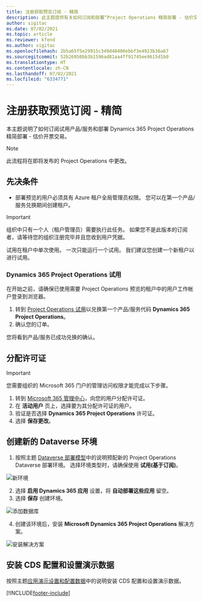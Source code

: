 ```yaml
---
title: 注册获取预览订阅 - 精简
description: 此主题提供有关如何订阅和部署“Project Operations 精简部署 - 估价交易开票”的信息。
author: sigitac
ms.date: 07/02/2021
ms.topic: article
ms.reviewer: kfend
ms.author: sigitac
ms.openlocfilehash: 2b5a65f5e29915c349d40400ebbf3e4923b36a67
ms.sourcegitcommit: 52b26950bb3b1596ad81aa4ff91745ee9615d1b0
ms.translationtype: HT
ms.contentlocale: zh-CN
ms.lasthandoff: 07/02/2021
ms.locfileid: "6334771"
---
```

# <a name="sign-up-for-a-preview-subscription---lite"></a>注册获取预览订阅 - 精简 

本主题说明了如何订阅试用产品/服务和部署 Dynamics 365 Project Operations 精简部署 - 估价开票交易。

> [!NOTE]
> 此流程将在即将发布的 Project Operations 中更改。

## <a name="prerequisites"></a>先决条件
- 部署预览的用户必须具有 Azure 租户全局管理员权限。 您可以在第一个产品/服务兑换期间创建租户。

> [!IMPORTANT]
> 组织中只有一个人（租户管理员）需要执行此任务。 如果您不是此版本的订阅者，请等待您的组织注册完毕并且您收到用户凭据。
> 
> 试用在租户中单次使用。 一次只能运行一个试用。 我们建议您创建一个新租户以进行试用。

### <a name="dynamics-365-project-operations-trial"></a>Dynamics 365 Project Operations 试用 

在开始之前，请确保已使用需要 Project Operations 预览的租户中的用户工作帐户登录到浏览器。

1. 转到 [Project Operations 试用](https://aka.ms/try-po)以兑换第一个产品/服务代码 **Dynamics 365 Project Operations**。
2. 确认您的订单。

  您将看到产品/服务已成功兑换的确认。

## <a name="assign-licenses"></a>分配许可证

> [!IMPORTANT]
> 您需要组织的 Microsoft 365 门户的管理访问权限才能完成以下步骤。


1. 转到 [Microsoft 365 管理中心](https://portal.office.com/)，向您的用户分配许可证。
2. 在 **活动用户** 页上，选择要为其分配许可证的用户。
3. 验证是否选择 **Dynamics 365 Project Operations** 许可证。 
4. 选择 **保存更改**。

## <a name="create-a-new-dataverse-environment"></a>创建新的 Dataverse 环境

1. 按照主题 [Dataverse 部署模型](lite-deployment.md)中的说明预配新的 Project Operations Dataverse 部署环境。 选择环境类型时，请确保使用 **试用(基于订阅)**。

  ![新环境](./media/19CreateEnvironment.png)

2. 选择 **启用 Dynamics 365 应用** 设置，将 **自动部署这些应用** 留空。  
3. 选择 **保存** 创建环境。

  ![添加数据库](./media/20CreateEnvironment1.png)

4. 创建该环境后，安装 **Microsoft Dynamics 365 Project Operations** 解决方案。 

![安装解决方案](./media/21InstallSolution.png)

## <a name="install-a-cds-configuration-and-setup-demo-data"></a>安装 CDS 配置和设置演示数据

按照主题[应用演示设置和配置数据](lite-apply-demo-setup-config-data.md)中的说明安装 CDS 配置和设置演示数据。


[!INCLUDE[footer-include](../includes/footer-banner.md)]
